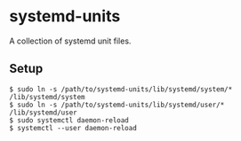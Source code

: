# systemd-units
A collection of systemd unit files.

## Setup
```shell
$ sudo ln -s /path/to/systemd-units/lib/systemd/system/* /lib/systemd/system
$ sudo ln -s /path/to/systemd-units/lib/systemd/user/*   /lib/systemd/user
$ sudo systemctl daemon-reload
$ systemctl --user daemon-reload
```
